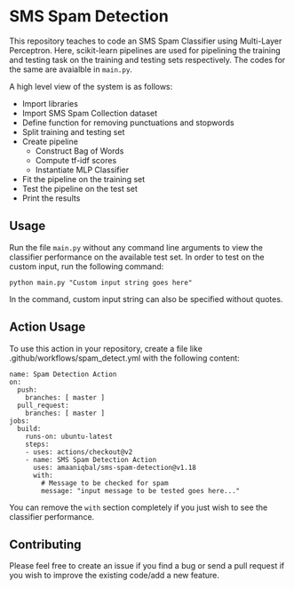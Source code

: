 # SMS Spam Detection
This repository teaches to code an SMS Spam Classifier using Multi-Layer Perceptron. Here, scikit-learn pipelines are used for pipelining the training and testing task on the training and testing sets respectively. The codes for the same are avaialble in `main.py`.

A high level view of the system is as follows:

- Import libraries
- Import SMS Spam Collection dataset
- Define function for removing punctuations and stopwords
- Split training and testing set
- Create pipeline
  - Construct Bag of Words
  - Compute tf-idf scores
  - Instantiate MLP Classifier
- Fit the pipeline on the training set
- Test the pipeline on the test set
- Print the results


## Usage
Run the file `main.py` without any command line arguments to view the classifier performance on the available test set. In order to test on the custom input, run the following command:

```
python main.py "Custom input string goes here"
```

In the command, custom input string can also be specified without quotes.


## Action Usage
To use this action in your repository, create a file like .github/workflows/spam_detect.yml with the following content:
```
name: Spam Detection Action
on:
  push:
    branches: [ master ]
  pull_request:
    branches: [ master ]
jobs:
  build:
    runs-on: ubuntu-latest
    steps:
    - uses: actions/checkout@v2
    - name: SMS Spam Detection Action
      uses: amaaniqbal/sms-spam-detection@v1.18
      with:
        # Message to be checked for spam
        message: "input message to be tested goes here..."
```
You can remove the `with` section completely if you just wish to see the classifier performance.


## Contributing
Please feel free to create an issue if you find a bug or send a pull request if you wish to improve the existing code/add a new feature. 
